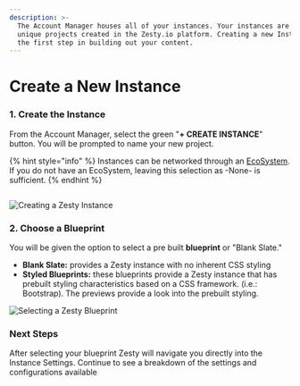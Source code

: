 ```yaml
---
description: >-
  The Account Manager houses all of your instances. Your instances are your
  unique projects created in the Zesty.io platform. Creating a new Instance is
  the first step in building out your content.
---
```


# Create a New Instance

### 1. Create the Instance

From the Account Manager, select the green  "**+ CREATE INSTANCE**" button. You will be prompted to name your new project.&#x20;

{% hint style="info" %}
Instances can be networked through an [EcoSystem](../services/ecosystems.md#zesty-io-ecosystems). If you do not have an EcoSystem, leaving this selection as -None- is sufficient.
{% endhint %}

<div align="center">

<img src="../.gitbook/assets/create_instance.png" alt="">

</div>

![Creating a Zesty Instance](../.gitbook/assets/instance\_build.gif)

### 2. Choose a Blueprint

You will be given the option to select a pre built **blueprint** or "Blank Slate."

* **Blank Slate:** provides a Zesty instance with no inherent CSS styling
* **Styled Blueprints:** these blueprints provide a Zesty instance that has prebuilt styling characteristics based on a CSS framework. (i.e.: Bootstrap). The previews provide a look into the prebuilt styling.

![Selecting a Zesty Blueprint](../.gitbook/assets/environment.gif)

### Next Steps

After selecting your blueprint Zesty will navigate you directly into the Instance Settings. Continue to see a breakdown of the settings and configurations available
